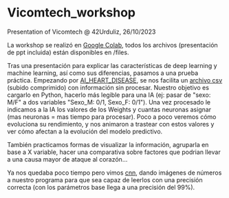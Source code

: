 # Vicomtech_workshop
Presentation of Vicomtech @ 42Urduliz, 26/10/2023

La workshop se realizó en [Google Colab](https://colab.google/notebooks/), todos los archivos (presentación de ppt incluida) están disponibles en /files.

Tras una presentación para explicar las características de deep learning y machine learning, así como sus diferencias, pasamos a una prueba práctica.
Empezando por [AI_HEART_DISEASE](files/AI_HEART_DISEASE.ipynb), se nos facilita un [archivo csv](files/archive.zip) (subido comprimido) con información sin procesar. Nuestro objetivo es cargarlo en Python, hacerlo más legible para una IA (ej: pasar de "sexo: M/F" a dos variables "Sexo_M: 0/1, Sexo_F: 0/1"). Una vez procesado le indicamos a la IA los valores de los Weights y cuantas neuronas asignar (mas neuronas = mas tiempo para procesar). Poco a poco veremos cómo evoluciona su rendimiento, y nos animaron a trastear con estos valores y ver cómo afectan a la evolución del modelo predictivo.

También practicamos formas de visualizar la información, agruparla en base a X variable, hacer una comparativa sobre factores que podrian llevar a una causa mayor de ataque al corazón...

Ya nos quedaba poco tiempo pero vimos [cnn](files/cnn.ipynb), dando imágenes de números a nuestro programa para que sea capaz de leerlos con una precisión correcta (con los parámetros base llega a una precisión del 99%).